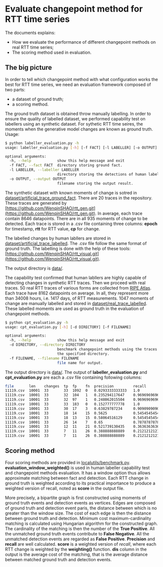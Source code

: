 # Evaluate changepoint method for RTT time series
The documents explains:
* How we evaluate the performance of different changepoint methods on real RTT time series;
* The scoring method used in evaluation.

## The big picture
In order to tell which changepoint method with what configuration works the best for RTT time series, we need an evaluation
framework composed of two parts:
* a dataset of ground truth;
* a scoring method.

The ground truth dataset is obtained throw manually labelling.
In order to ensure the quality of labelled dataset, we performed capability test on labellers using an
synthetic dataset. 
For sythetic RTT time seires, the moments when the generative model changes are known as ground truth.
Usage:
```bash
$ python labeller_evaluation.py -h
usage: labeller_evaluation.py [-h] [-f FACT] [-l LABELLER] [-o OUTPUT]

optional arguments:
  -h, --help            show this help message and exit
  -f FACT, --fact FACT  directory storing ground fact.
  -l LABELLER, --labeller LABELLER
                        directory storing the detections of human labeller.
  -o OUTPUT, --output OUTPUT
                        filename storing the output result.
```
The synthetic dataset with known moments of change is sotred in [dataset/artificial_trace_ground_fact](../dataset/artificial_trace_ground_fact/).
There are 20 traces in the repository. These traces are generated by [https://github.com/WenqinSHAO/rtt_gen.git](https://github.com/WenqinSHAO/rtt_gen.git).
In average, each trace contain 8646 datapoints. There are in all 935 moments of change to be detected.
Each trace is stored in a .csv file containing three columns: __epoch__ for timestamp, __rtt__ for RTT value, __cp__ for change.

The labelled changes by human labllers  are stored in [dataset/artificial_trace_labelled](../dataset/artificial_trace_labelled/).
The .csv file follow the same format of ground truth.
The labelling is done with the help of these tools: [https://github.com/WenqinSHAO/rtt_visual.git](https://github.com/WenqinSHAO/rtt_visual.git).

The output directory is [data/](../data/).

The capability test confirmed that human labllers are highly capable of detecting changes in synthetic RTT traces.
Then we proceed with real traces. 50 real RTT traces of various forms are collected from [RIPE Atlas](https://atlas.ripe.net).
Each trace have 8162 datapoints on average. In all, they represent more than 34008 hours, i.e. 1417 days, of RTT measurements.
1047 moments of change are manually labelled and stored in [dataset/real_trace_labelled](../dataset/real_trace_labelled).
These labelled moments are used as ground truth in the evaluation of changepoint methods.
```bash
$ python cpt_evaluation.py -h
usage: cpt_evaluation.py [-h] [-d DIRECTORY] [-f FILENAME]

optional arguments:
  -h, --help            show this help message and exit
  -d DIRECTORY, --directory DIRECTORY
                        benchmark changepoint methods using the traces from
                        the specified directory.
  -f FILENAME, --filename FILENAME
                        file name for output.

```
The output directory is [data/](../data/).
The output of __labeller_evaluation.py__ and __cpt_evaluation.py__ are each a .csv file containing following columns:
```bash
file       len    changes  tp  fp    fn  precision         recall           score            dis              method             penalty
11119.csv  10001  33       33  1092  0   0.0293333333333   1.0              1.0              0.151515151515   cpt_normal         AIC
11119.csv  10001  33       32  104   1   0.235294117647    0.969696969697   1.0              0.03125          cpt_normal         BIC
11119.csv  10001  33       32  97    1   0.248062015504    0.969696969697   1.0              0.03125          cpt_normal         MBIC
11119.csv  10001  33       33  183   0   0.152777777778    1.0              1.0              0.121212121212   cpt_normal         Hannan-Quinn
11119.csv  10001  33       30  17    3   0.63829787234     0.909090909091   0.986828872629   0.166666666667   cpt_poisson        AIC
11119.csv  10001  33       18  14    15  0.5625            0.545454545455   0.684655151504   0.222222222222   cpt_poisson        BIC
11119.csv  10001  33       18  13    15  0.58064516129     0.545454545455   0.684655151504   0.222222222222   cpt_poisson        MBIC
11119.csv  10001  33       26  14    7   0.65              0.787878787879   0.751922379465   0.192307692308   cpt_poisson        Hannan-Quinn
11119.csv  10001  33       12  11    21  0.521739130435    0.363636363636   0.580483609138   0.333333333333   cpt_poisson_naive  AIC
11119.csv  10001  33       7   11    26  0.388888888889    0.212121212121   0.479300106511   0.571428571429   cpt_poisson_naive  BIC
11119.csv  10001  33       7   11    26  0.388888888889    0.212121212121   0.501398809509   0.714285714286   cpt_poisson_naive  MBIC

```

## Scoring method
Four scoring methods are provided in [localutils/benchmark.py](../localutils/benchmark.py).
__evaluation_window_weighted()__ is used in human labeller capability test and changepoint methods evaluation. 
It has a window option thus allows approximate matching between fact and detection.
Each RTT change in ground truth is weighted according to its practical importance to produce a weighted version of recall,
noted as **score** in the output file.

More precisely, a bipartite graph is first constructed using moments of ground truth events and detection events as vertices.
Edges are composed of ground truth and detection event paris, the distance between which is no greater than the window size.
The cost of each edge is then the distance between ground truth and detection.
Minimum cost maximum-cardinality matching is calculated using Hungarian algorithm for the constructed graph.
The cardinality of the matching is then the number of the **True Positive**.
All the unmatched ground truth events contribute to **False Negative**.
All the unmatched detection events are regarded as **False Positive**.
**Precision** and **recall** are well calculated. 
**score** is a weighted version of *recall*, where each RTT change is weighted by the __weighting()__ function.
**dis** column in the output is the average cost of the matching, that is the average distance between matched ground truth 
and detection events.

